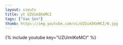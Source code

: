 ```yaml
--- 
layout: sieutv
title: yt UZUimIKeMCI
tags: ["Van Son"]
thumb: https://img.youtube.com/vi/UZUimIKeMCI/0.jpg
---
```

{% include youtube key="UZUimIKeMCI" %} 
